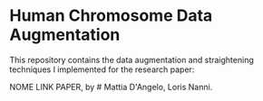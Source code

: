 # Human Chromosome Data Augmentation

This repository contains the data augmentation and straightening techniques I implemented for the research paper:

NOME LINK PAPER, by # Mattia D'Angelo, Loris Nanni.
